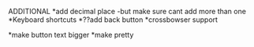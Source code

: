 ADDITIONAL
*add decimal place
    -but make sure cant add more than one
*Keyboard shortcuts 
*??add back button 
*crossbowser support

<!-- COSMETICS -->
*make button text bigger
*make pretty


<!-- current fix -->
